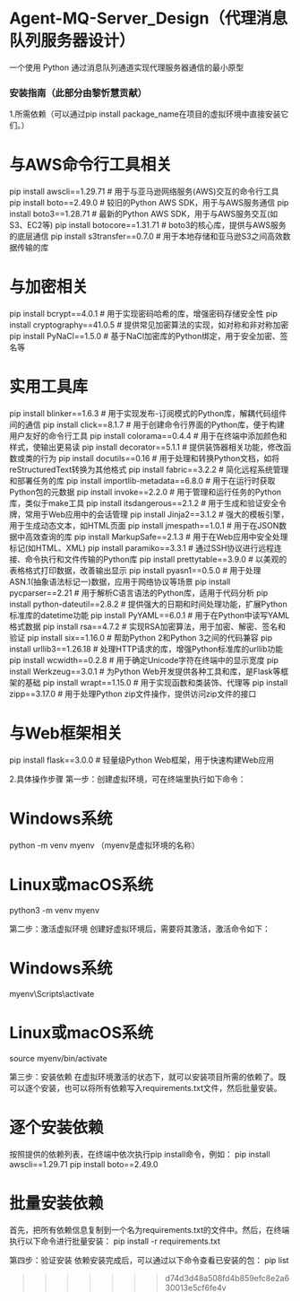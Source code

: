 # Agent-MQ-Server_Design（代理消息队列服务器设计）
一个使用 Python 通过消息队列通道实现代理服务器通信的最小原型

### 安装指南（此部分由黎忻慧贡献）
1.所需依赖（可以通过pip install package_name在项目的虚拟环境中直接安装它们。）
# 与AWS命令行工具相关
pip install awscli==1.29.71  # 用于与亚马逊网络服务(AWS)交互的命令行工具
pip install boto==2.49.0  # 较旧的Python AWS SDK，用于与AWS服务通信
pip install boto3==1.28.71  # 最新的Python AWS SDK，用于与AWS服务交互(如S3、EC2等)
pip install botocore==1.31.71  # boto3的核心库，提供与AWS服务的底层通信
pip install s3transfer==0.7.0  # 用于本地存储和亚马逊S3之间高效数据传输的库

# 与加密相关
pip install bcrypt==4.0.1  # 用于实现密码哈希的库，增强密码存储安全性
pip install cryptography==41.0.5  # 提供常见加密算法的实现，如对称和非对称加密
pip install PyNaCl==1.5.0  # 基于NaCl加密库的Python绑定，用于安全加密、签名等

# 实用工具库
pip install blinker==1.6.3  # 用于实现发布-订阅模式的Python库，解耦代码组件间的通信
pip install click==8.1.7  # 用于创建命令行界面的Python库，便于构建用户友好的命令行工具
pip install colorama==0.4.4  # 用于在终端中添加颜色和样式，使输出更易读
pip install decorator==5.1.1  # 提供装饰器相关功能，修改函数或类的行为
pip install docutils==0.16  # 用于处理和转换Python文档，如将reStructuredText转换为其他格式
pip install fabric==3.2.2  # 简化远程系统管理和部署任务的库
pip install importlib-metadata==6.8.0  # 用于在运行时获取Python包的元数据
pip install invoke==2.2.0  # 用于管理和运行任务的Python库，类似于make工具
pip install itsdangerous==2.1.2  # 用于生成和验证安全令牌，常用于Web应用中的会话管理
pip install Jinja2==3.1.2  # 强大的模板引擎，用于生成动态文本，如HTML页面
pip install jmespath==1.0.1  # 用于在JSON数据中高效查询的库
pip install MarkupSafe==2.1.3  # 用于在Web应用中安全处理标记(如HTML、XML)
pip install paramiko==3.3.1  # 通过SSH协议进行远程连接、命令执行和文件传输的Python库
pip install prettytable==3.9.0  # 以美观的表格格式打印数据，改善输出显示
pip install pyasn1==0.5.0  # 用于处理ASN.1(抽象语法标记一)数据，应用于网络协议等场景
pip install pycparser==2.21  # 用于解析C语言语法的Python库，适用于代码分析
pip install python-dateutil==2.8.2  # 提供强大的日期和时间处理功能，扩展Python标准库的datetime功能
pip install PyYAML==6.0.1  # 用于在Python中读写YAML格式数据
pip install rsa==4.7.2  # 实现RSA加密算法，用于加密、解密、签名和验证
pip install six==1.16.0  # 帮助Python 2和Python 3之间的代码兼容
pip install urllib3==1.26.18  # 处理HTTP请求的库，增强Python标准库的urllib功能
pip install wcwidth==0.2.8  # 用于确定Unicode字符在终端中的显示宽度
pip install Werkzeug==3.0.1  # 为Python Web开发提供各种工具和库，是Flask等框架的基础
pip install wrapt==1.15.0  # 用于实现函数和类装饰、代理等
pip install zipp==3.17.0  # 用于处理Python zip文件操作，提供访问zip文件的接口

# 与Web框架相关
pip install flask==3.0.0  # 轻量级Python Web框架，用于快速构建Web应用

2.具体操作步骤
第一步：创建虚拟环境，可在终端里执行如下命令：
# Windows系统
python -m venv myenv   （myenv是虚拟环境的名称）
# Linux或macOS系统
python3 -m venv myenv

第二步：激活虚拟环境
创建好虚拟环境后，需要将其激活，激活命令如下：
# Windows系统
myenv\Scripts\activate
# Linux或macOS系统
source myenv/bin/activate

第三步：安装依赖
在虚拟环境激活的状态下，就可以安装项目所需的依赖了。既可以逐个安装，也可以将所有依赖写入requirements.txt文件，然后批量安装。
# 逐个安装依赖
按照提供的依赖列表，在终端中依次执行pip install命令，例如：
pip install awscli==1.29.71
pip install boto==2.49.0
# 批量安装依赖
首先，把所有依赖信息复制到一个名为requirements.txt的文件中。然后，在终端执行以下命令进行批量安装：
pip install -r requirements.txt

第四步：验证安装
依赖安装完成后，可以通过以下命令查看已安装的包：
pip list
>>>>>>> d74d3d48a508fd4b859efc8e2a630013e5cf6fe4v